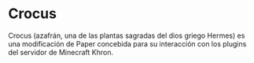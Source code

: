 Crocus
===========
Crocus (azafrán, una de las plantas sagradas del dios griego Hermes) es una modificación de Paper concebida para su interacción con los plugins del servidor de Minecraft Khron.
